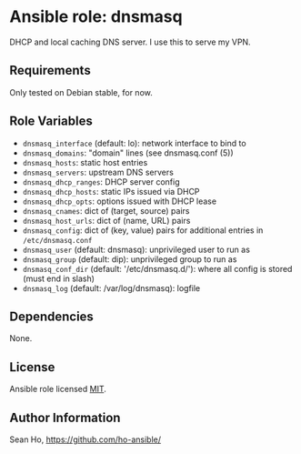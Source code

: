 # Ansible role: dnsmasq
DHCP and local caching DNS server.
I use this to serve my VPN.

## Requirements
Only tested on Debian stable, for now.

## Role Variables
+ `dnsmasq_interface` (default: lo): network interface to bind to
+ `dnsmasq_domains`: "domain" lines (see dnsmasq.conf (5))
+ `dnsmasq_hosts`: static host entries
+ `dnsmasq_servers`: upstream DNS servers 
+ `dnsmasq_dhcp_ranges`: DHCP server config
+ `dnsmasq_dhcp_hosts`: static IPs issued via DHCP
+ `dnsmasq_dhcp_opts`: options issued with DHCP lease
+ `dnsmasq_cnames`: dict of (target, source) pairs
+ `dnsmasq_host_urls`: dict of (name, URL) pairs
+ `dnsmasq_config`: dict of (key, value) pairs for additional entries
  in `/etc/dnsmasq.conf`
+ `dnsmasq_user` (default: dnsmasq): unprivileged user to run as
+ `dnsmasq_group` (default: dip): unprivileged group to run as
+ `dnsmasq_conf_dir` (default: '/etc/dnsmasq.d/'): where all config
  is stored (must end in slash)
+ `dnsmasq_log` (default: /var/log/dnsmasq): logfile

## Dependencies
None.

## License
Ansible role licensed [MIT](LICENSE).

## Author Information
Sean Ho, https://github.com/ho-ansible/
